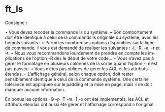 # ft_ls

Consigne : 

• Vous devez recoder la commande ls du système.
• Son comportement doit être identique à celui de la commands ls originale du
système, avec les bémols suivants :
◦ Parmi les nombreuses options disponibles sur la ligne de commande, il vous est
demandé de réaliser les suivantes : -l, -R, -a, -r et -t.
◦ Nous vous recommandons lourdement de prendre en compte les im-
plications de l’option -R dès le début de votre code...
◦ Vous n’avez pas à gérer le formatage en plusieurs colonnes de la sortie quand
l’option -l n’est pas passée.
◦ Vous n’êtes pas obligés de gérer les ACL et les attributs étendus.
◦ L’affichage général, selon chaque option, doit rester sensiblement identique à celui de la commande système. Une certaine tolérance est appliquée sur le padding et la mise en page, mais il ne doit manquer aucune information.


En bonus les options -G -p -T -m -1 -o ont été implementés, les ACL et attributs etendus ont aussi été gérer et l'affichage correspond a l'original.
